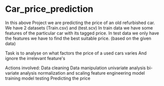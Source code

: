 # Car_price_prediction

In this above Project we are predicting the price of an old refurbished car.
We have 2 datasets (Train.csv) and (test.scv)
In train data we have some features of the particular car with its tagged price.
In test data we only have the features we have to find the best suitable price. (based on the given data)

Task is to analyse on what factors the price of a used cars varies
And ignore the irrelevant feature's

Actions involved:
Data cleaning 
Data manipulation
univariate analysis
bi-variate analysis
normalization and scaling
feature engineering 
model training 
model testing 
Predicting the price 
